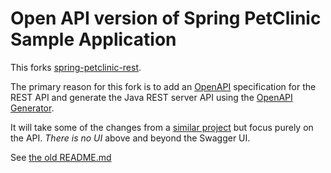 # Open API version of Spring PetClinic Sample Application 

This forks [spring-petclinic-rest](https://github.com/spring-petclinic/spring-petclinic-rest).


The primary reason for this fork is to add an [OpenAPI](https://www.openapis.org/) specification for the REST API and generate the Java REST server API using the [OpenAPI Generator](https://openapi-generator.tech/).

It will take some of the changes from a [similar project](https://github.com/gantsign/spring-petclinic-openapi) but focus purely on the API. *There is no UI* above and beyond the Swagger UI.

See [the old README.md](./OLD_README.md)